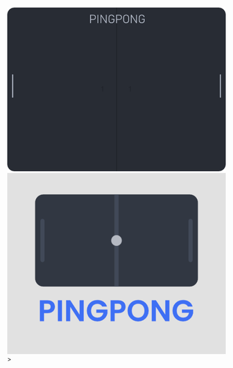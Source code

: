 <img src="https://github.com/Plompi/PingPong/blob/main/assets/readmecover.png">
<img src="https://github.com/Plompi/PingPong/blob/main/assets/PingPong.png" alt="drawing" width="554" height= "418"/>>
